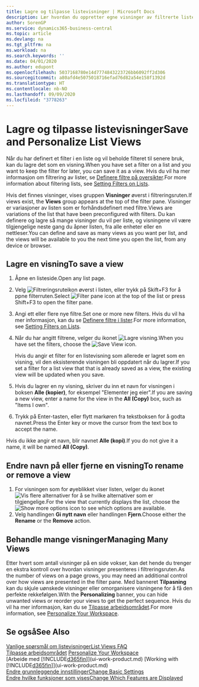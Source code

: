 ```yaml
---
title: Lagre og tilpasse listevisninger | Microsoft Docs
description: Lær hvordan du oppretter egne visninger av filtrerte lister.
author: SorenGP
ms.service: dynamics365-business-central
ms.topic: article
ms.devlang: na
ms.tgt_pltfrm: na
ms.workload: na
ms.search.keywords: ''
ms.date: 04/01/2020
ms.author: edupont
ms.openlocfilehash: 5037168780e14d7774843223726bb6092ff2d306
ms.sourcegitcommit: a80afd4e5075018716efad76d82a54e158f1392d
ms.translationtype: HT
ms.contentlocale: nb-NO
ms.lasthandoff: 09/09/2020
ms.locfileid: "3778263"
---
```

# <a name="save-and-personalize-list-views"></a><span data-ttu-id="38972-103">Lagre og tilpasse listevisninger</span><span class="sxs-lookup"><span data-stu-id="38972-103">Save and Personalize List Views</span></span>
<span data-ttu-id="38972-104">Når du har definert et filter i en liste og vil beholde filteret til senere bruk, kan du lagre det som en visning.</span><span class="sxs-lookup"><span data-stu-id="38972-104">When you have set a filter on a list and you want to keep the filter for later, you can save it as a view.</span></span> <span data-ttu-id="38972-105">Hvis du vil ha mer informasjon om filtrering av lister, se [Definere filtre på oversikter](ui-enter-criteria-filters.md#setting-filters-on-lists).</span><span class="sxs-lookup"><span data-stu-id="38972-105">For more information about filtering lists, see [Setting Filters on Lists](ui-enter-criteria-filters.md#setting-filters-on-lists).</span></span>

<span data-ttu-id="38972-106">Hvis det finnes visninger, vises gruppen **Visninger** øverst i filtreringsruten.</span><span class="sxs-lookup"><span data-stu-id="38972-106">If views exist, the **Views** group appears at the top of the filter pane.</span></span> <span data-ttu-id="38972-107">Visninger er variasjoner av listen som er forhåndsdefinert med filtre.</span><span class="sxs-lookup"><span data-stu-id="38972-107">Views are variations of the list that have been preconfigured with filters.</span></span> <span data-ttu-id="38972-108">Du kan definere og lagre så mange visninger du vil per liste, og visningene vil være tilgjengelige neste gang du åpner listen, fra alle enheter eller en nettleser.</span><span class="sxs-lookup"><span data-stu-id="38972-108">You can define and save as many views as you want per list, and the views will be available to you the next time you open the list, from any device or browser.</span></span>

## <a name="to-save-a-view"></a><span data-ttu-id="38972-109">Lagre en visning</span><span class="sxs-lookup"><span data-stu-id="38972-109">To save a view</span></span>
1. <span data-ttu-id="38972-110">Åpne en listeside.</span><span class="sxs-lookup"><span data-stu-id="38972-110">Open any list page.</span></span>
2. <span data-ttu-id="38972-111">Velg ![Filtreringsruteikon](media/open-filter-pane-icon.png "Filtreringsruteikon") øverst i listen, eller trykk på Skift+F3 for å ppne filterruten.</span><span class="sxs-lookup"><span data-stu-id="38972-111">Select ![Filter pane icon](media/open-filter-pane-icon.png "Filter pane icon") at the top of the list or press Shift+F3 to open the filter pane.</span></span>
3. <span data-ttu-id="38972-112">Angi ett eller flere nye filtre.</span><span class="sxs-lookup"><span data-stu-id="38972-112">Set one or more new filters.</span></span> <span data-ttu-id="38972-113">Hvis du vil ha mer informasjon, kan du se [Definere filtre i lister](ui-enter-criteria-filters.md#setting-filters-on-lists).</span><span class="sxs-lookup"><span data-stu-id="38972-113">For more information, see [Setting Filters on Lists](ui-enter-criteria-filters.md#setting-filters-on-lists).</span></span>
4. <span data-ttu-id="38972-114">Når du har angitt filtrene, velger du ikonet ![Lagre visning](media/save_view_icon.png "Lagre visning").</span><span class="sxs-lookup"><span data-stu-id="38972-114">When you have set the filters, choose the ![Save View](media/save_view_icon.png "Save View") icon.</span></span>

    <span data-ttu-id="38972-115">Hvis du angir et filter for en listevisning som allerede er lagret som en visning, vil den eksisterende visningen bli oppdatert når du lagrer.</span><span class="sxs-lookup"><span data-stu-id="38972-115">If you set a filter for a list view that that is already saved as a view, the existing view will be updated when you save.</span></span>
5. <span data-ttu-id="38972-116">Hvis du lagrer en ny visning, skriver du inn et navn for visningen i boksen **Alle (kopier)**, for eksempel "Elementer jeg eier".</span><span class="sxs-lookup"><span data-stu-id="38972-116">If you are saving a new view, enter a name for the view in the **All (Copy)** box, such as "Items I own".</span></span>
6. <span data-ttu-id="38972-117">Trykk på Enter-tasten, eller flytt markøren fra tekstboksen for å godta navnet.</span><span class="sxs-lookup"><span data-stu-id="38972-117">Press the Enter key or move the cursor from the text box to accept the name.</span></span>

<span data-ttu-id="38972-118">Hvis du ikke angir et navn, blir navnet **Alle (kopi)**.</span><span class="sxs-lookup"><span data-stu-id="38972-118">If you do not give it a name, it will be named **All (Copy)**.</span></span>

## <a name="to-rename-or-remove-a-view"></a><span data-ttu-id="38972-119">Endre navn på eller fjerne en visning</span><span class="sxs-lookup"><span data-stu-id="38972-119">To rename or remove a view</span></span>
1. <span data-ttu-id="38972-120">For visningen som for øyeblikket viser listen, velger du ikonet ![Vis flere alternativer](media/show-more-options-icon.png "Vis flere alternativer") for å se hvilke alternativer som er tilgjengelige.</span><span class="sxs-lookup"><span data-stu-id="38972-120">For the view that currently displays the list, choose the ![Show more options](media/show-more-options-icon.png "Show more options") icon to see which options are available.</span></span>
2. <span data-ttu-id="38972-121">Velg handlingen **Gi nytt navn** eller handlingen **Fjern**.</span><span class="sxs-lookup"><span data-stu-id="38972-121">Choose either the **Rename** or the **Remove** action.</span></span>

## <a name="managing-many-views"></a><span data-ttu-id="38972-122">Behandle mange visninger</span><span class="sxs-lookup"><span data-stu-id="38972-122">Managing Many Views</span></span>
<span data-ttu-id="38972-123">Etter hvert som antall visninger på en side vokser, kan det hende du trenger en ekstra kontroll over hvordan visninger presenteres i filtreringsruten.</span><span class="sxs-lookup"><span data-stu-id="38972-123">As the number of views on a page grows, you may need an additional control over how views are presented in the filter pane.</span></span> <span data-ttu-id="38972-124">Med banneret **Tilpasning** kan du skjule uønskede visninger eller omorganisere visningene for å få den perfekte rekkefølgen.</span><span class="sxs-lookup"><span data-stu-id="38972-124">With the **Personalizing** banner, you can hide unwanted views or reorder your views to get the perfect sequence.</span></span> <span data-ttu-id="38972-125">Hvis du vil ha mer informasjon, kan du se [Tilpasse arbeidsområdet](ui-personalization-user.md).</span><span class="sxs-lookup"><span data-stu-id="38972-125">For more information, see [Personalize Your Workspace](ui-personalization-user.md).</span></span>

## <a name="see-also"></a><span data-ttu-id="38972-126">Se også</span><span class="sxs-lookup"><span data-stu-id="38972-126">See Also</span></span>
[<span data-ttu-id="38972-127">Vanlige spørsmål om listevisninger</span><span class="sxs-lookup"><span data-stu-id="38972-127">List Views FAQ</span></span>](ui-views-faq.md)  
<span data-ttu-id="38972-128">[Tilpasse arbeidsområdet](ui-personalization-user.md)  </span><span class="sxs-lookup"><span data-stu-id="38972-128">[Personalize Your Workspace](ui-personalization-user.md)  </span></span>  
<span data-ttu-id="38972-129">[Arbeide med [!INCLUDE[d365fin](includes/d365fin_md.md)]](ui-work-product.md)  </span><span class="sxs-lookup"><span data-stu-id="38972-129">[Working with [!INCLUDE[d365fin](includes/d365fin_md.md)]](ui-work-product.md)  </span></span>  
[<span data-ttu-id="38972-130">Endre grunnleggende innstillinger</span><span class="sxs-lookup"><span data-stu-id="38972-130">Change Basic Settings</span></span>](ui-change-basic-settings.md)  
[<span data-ttu-id="38972-131">Endre hvilke funksjoner som vises</span><span class="sxs-lookup"><span data-stu-id="38972-131">Change Which Features are Displayed</span></span>](ui-experiences.md)  
